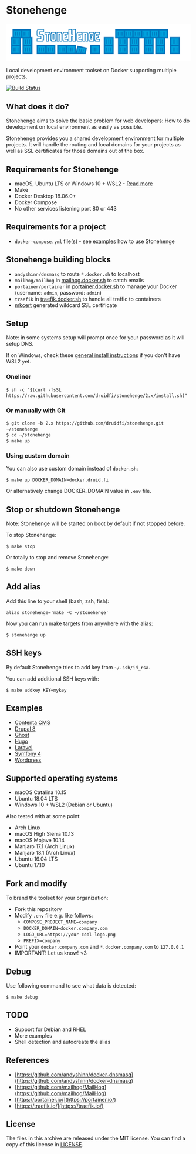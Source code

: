 # Stonehenge

![Stonehenge logo](logos/stonehenge_logo_wide.svg)

Local development environment toolset on Docker supporting multiple projects.

[![Build Status](https://travis-ci.org/druidfi/stonehenge.svg?branch=2.x)](https://travis-ci.org/druidfi/stonehenge)

## What does it do?

Stonehenge aims to solve the basic problem for web developers: How to do development on local environment as easily as
possible.

Stonehenge provides you a shared development environment for multiple projects. It will handle the routing and local
domains for your projects as well as SSL certificates for those domains out of the box.

## Requirements for Stonehenge

- macOS, Ubuntu LTS or Windows 10 + WSL2 - [Read more](#supported-operating-systems)
- Make
- Docker Desktop 18.06.0+
- Docker Compose
- No other services listening port 80 or 443

## Requirements for a project

- `docker-compose.yml` file(s) - see [examples](#examples) how to use Stonehenge

## Stonehenge building blocks

- `andyshinn/dnsmasq` to route `*.docker.sh` to localhost
- `mailhog/mailhog` in [mailhog.docker.sh](https://mailhog.docker.sh) to catch emails
- `portainer/portainer` in [portainer.docker.sh](https://portainer.docker.sh) to manage your Docker (username: `admin`, password: `admin`)
- `traefik` in [traefik.docker.sh](https://traefik.docker.sh) to handle all traffic to containers
- [mkcert](https://github.com/FiloSottile/mkcert) generated wildcard SSL certificate

## Setup

Note: in some systems setup will prompt once for your password as it will setup DNS.

If on Windows, check these [general install instructions](WSL2.md) if you don't have WSL2 yet.

### Oneliner

```
$ sh -c "$(curl -fsSL https://raw.githubusercontent.com/druidfi/stonehenge/2.x/install.sh)"
```

### Or manually with Git

```
$ git clone -b 2.x https://github.com/druidfi/stonehenge.git ~/stonehenge
$ cd ~/stonehenge
$ make up
```

### Using custom domain

You can also use custom domain instead of `docker.sh`:

```
$ make up DOCKER_DOMAIN=docker.druid.fi
```

Or alternatively change DOCKER_DOMAIN value in `.env` file.

## Stop or shutdown Stonehenge

Note: Stonehenge will be started on boot by default if not stopped before.

To stop Stonehenge:

```
$ make stop
```

Or totally to stop and remove Stonehenge:

```
$ make down
```

## Add alias

Add this line to your shell (bash, zsh, fish):

```
alias stonehenge='make -C ~/stonehenge'
```

Now you can run make targets from anywhere with the alias:

```
$ stonehenge up
```

## SSH keys

By default Stonehenge tries to add key from `~/.ssh/id_rsa`.

You can add additional SSH keys with:

```
$ make addkey KEY=mykey
```

## Examples

- [Contenta CMS](examples/contentacms)
- [Drupal 8](examples/drupal8)
- [Ghost](examples/ghost)
- [Hugo](examples/hugo)
- [Laravel](examples/laravel)
- [Symfony 4](examples/symfony)
- [Wordpress](examples/wordpress)

## Supported operating systems

- macOS Catalina 10.15
- Ubuntu 18.04 LTS
- Windows 10 + WSL2 (Debian or Ubuntu)

Also tested with at some point:

- Arch Linux
- macOS High Sierra 10.13
- macOS Mojave 10.14
- Manjaro 17.1 (Arch Linux)
- Manjaro 18.1 (Arch Linux)
- Ubuntu 16.04 LTS
- Ubuntu 17.10

## Fork and modify

To brand the toolset for your organization:

- Fork this repository
- Modify `.env` file e.g. like follows:
  - `COMPOSE_PROJECT_NAME=company`
  - `DOCKER_DOMAIN=docker.company.com`
  - `LOGO_URL=https://your-cool-logo.png`
  - `PREFIX=company`
- Point your `docker.company.com` and `*.docker.company.com` to `127.0.0.1`
- IMPORTANT! Let us know! <3

## Debug

Use following command to see what data is detected:

```
$ make debug
```

## TODO

- Support for Debian and RHEL
- More examples
- Shell detection and autocreate the alias

## References

- [https://github.com/andyshinn/docker-dnsmasq](https://github.com/andyshinn/docker-dnsmasq)
- [https://github.com/mailhog/MailHog](https://github.com/mailhog/MailHog)
- [https://portainer.io/](https://portainer.io/)
- [https://traefik.io/](https://traefik.io/)

## License

The files in this archive are released under the MIT license. You can find a copy of this license in [LICENSE](LICENSE).
